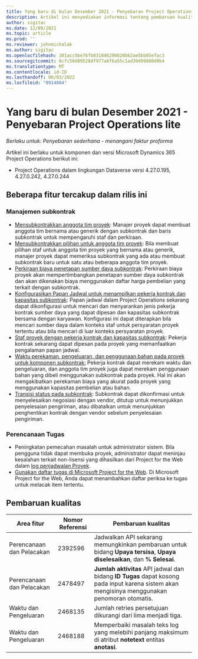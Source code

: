 ```yaml
---
title: Yang baru di bulan Desember 2021 - Penyebaran Project Operations lite
description: Artikel ini menyediakan informasi tentang pembaruan kualitas yang tersedia di penyebaran Project Operations lite Desember 2021.
author: sigitac
ms.date: 12/09/2021
ms.topic: article
ms.prod: ''
ms.reviewer: johnmichalak
ms.author: sigitac
ms.openlocfilehash: 301acc5be76fb0318d6298820b62ae5bb05efac3
ms.sourcegitcommit: 6cfc50d89528df977a8f6a55c1ad39d99800d9b4
ms.translationtype: MT
ms.contentlocale: id-ID
ms.lasthandoff: 06/03/2022
ms.locfileid: "8914084"
---
```

# <a name="whats-new-december-2021---project-operations-lite-deployment"></a>Yang baru di bulan Desember 2021 - Penyebaran Project Operations lite

_Berlaku untuk: Penyebaran sederhana - menangani faktur proforma_

Artikel ini berlaku untuk komponen dan versi Microsoft Dynamics 365 Project Operations berikut ini:

- Project Operations dalam lingkungan Dataverse versi 4.27.0.195, 4.27.0.242, 4.27.0.244


## <a name="features-included-in-this-release"></a>Beberapa fitur tercakup dalam rilis ini

### <a name="subcontract-management"></a>Manajemen subkontrak 

- [Mensubkontrakkan anggota tim proyek](../subcontracting/subcontracting-project-team-members.md): Manajer proyek dapat membuat anggota tim bernama atau generik dengan subkontrak dan baris subkontrak untuk mempengaruhi staf dan perkiraan.
- [Mensubkontrakkan pilihan untuk anggota tim proyek](../subcontracting/subcon-options.md): Bila membuat pilihan staf untuk anggota tim proyek yang bernama atau generik, manajer proyek dapat memeriksa subkontrak yang ada atau membuat subkontrak baru untuk satu atau beberapa anggota tim proyek. 
- [Perkiraan biaya penetapan sumber daya subkontrak](../subcontracting/costing-subcon-ra.md): Perkiraan biaya proyek akan mempertimbangkan penetapan sumber daya subkontrak dan akan dikenakan biaya menggunakan daftar harga pembelian yang terkait dengan subkontrak. 
- [Konfigurasikan Papan Jadwal untuk menampilkan pekerja kontrak dan kapasitas subkontrak](../subcontracting/configure-sb-subcon.md): Papan jadwal dalam Project Operations sekarang dapat dikonfigurasi untuk mencari dan menyarankan jenis pekerja kontrak sumber daya yang dapat dipesan dan kapasitas subkontrak bersama dengan karyawan. Konfigurasi ini dapat diterapkan bila mencari sumber daya dalam konteks staf untuk persyaratan proyek tertentu atau bila mencari di luar konteks persyaratan proyek.
- [Staf proyek dengan pekerja kontrak dan kapasitas subkontrak](../subcontracting/staffing-cw.md): Pekerja kontrak sekarang dapat dipesan pada proyek yang memanfaatkan pengalaman papan jadwal.
- [Waktu perekaman, pengeluaran, dan penggunaan bahan pada proyek untuk komponen subkontrak:](../subcontracting/recording-subcon-actuals.md) Pekerja kontrak dapat merekam waktu dan pengeluaran, dan anggota tim proyek juga dapat merekam penggunaan bahan yang dibeli menggunakan subkontrak pada proyek. Hal ini akan mengakibatkan perekaman biaya yang akurat pada proyek yang menggunakan kapasitas pembelian atau bahan.
- [Transisi status pada subkontrak](../subcontracting/subcon-states.md): Subkontrak dapat dikonfirmasi untuk menyelesaikan negosiasi dengan vendor, ditutup untuk menunjukkan penyelesaian pengiriman, atau dibatalkan untuk menunjukkan penghentikan kontrak dengan vendor sebelum penyelesaian pengiriman.

### <a name="task-planning"></a>Perencanaan Tugas
- Peningkatan pemecahan masalah untuk administrator sistem. Bila pengguna tidak dapat membuka proyek, administrator dapat meninjau kesalahan terkait non-lisensi yang dihasilkan dari Project for the Web dalam [log penjadwalan Proyek](../../project-management/schedule-api-logs.md).
- [Gunakan daftar tugas di Microsoft Project for the Web](https://support.microsoft.com/en-us/office/use-task-checklists-in-microsoft-project-for-the-web-c69bcf73-5c75-4ad3-9893-6d6f92360e9c). Di Microsoft Project for the Web, Anda dapat menambahkan daftar periksa ke tugas untuk melacak item tertentu.

## <a name="quality-updates"></a>Pembaruan kualitas

| **Area fitur** | **Nomor Referensi** | **Pembaruan kualitas** |
| --- | --- | --- |
| Perencanaan dan Pelacakan | 2392596 | Jadwalkan API sekarang memungkinkan pembaruan untuk bidang **Upaya tersisa**, **Upaya diselesaikan**, dan **% Selesai**. |
| Perencanaan dan Pelacakan | 2478497 | **Jumlah aktivitas** API jadwal dan bidang **ID Tugas** dapat kosong pada input karena sistem akan mengisinya menggunakan penomoran otomatis.|
| Waktu dan Pengeluaran | 2468135 | Jumlah retries persetujuan dikurangi dari lima menjadi tiga. |
| Waktu dan Pengeluaran | 2468188 | Memperbaiki masalah teks log yang melebihi panjang maksimum di atribut **notetext** entitas **anotasi**. |
